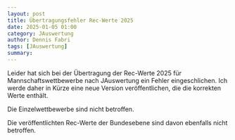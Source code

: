 ```yaml
---
layout: post
title: Übertragungsfehler Rec-Werte 2025
date: 2025-01-05 01:00
category: JAuswertung
author: Dennis Fabri
tags: [JAuswertung]
summary: 
---
```


Leider hat sich bei der Übertragung der Rec-Werte 2025 für Mannschaftswettbewerbe nach JAuswertung ein Fehler eingeschlichen.
Ich werde daher in Kürze eine neue Version veröffentlichen, die die korrekten Werte enthält.

Die Einzelwettbewerbe sind nicht betroffen.

Die veröffentlichten Rec-Werte der Bundesebene sind davon ebenfalls nicht betroffen.
